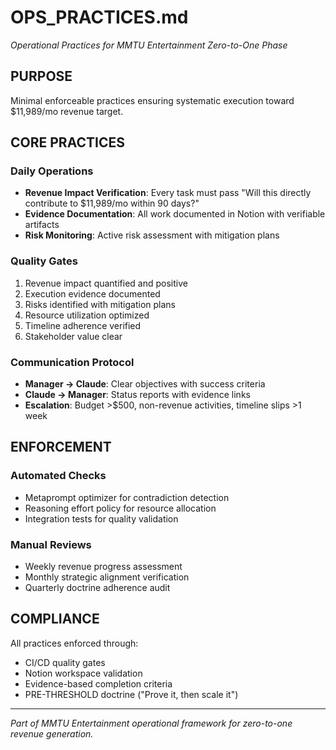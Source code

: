# OPS_PRACTICES.md
*Operational Practices for MMTU Entertainment Zero-to-One Phase*

## PURPOSE
Minimal enforceable practices ensuring systematic execution toward $11,989/mo revenue target.

## CORE PRACTICES

### Daily Operations
- **Revenue Impact Verification**: Every task must pass "Will this directly contribute to $11,989/mo within 90 days?"
- **Evidence Documentation**: All work documented in Notion with verifiable artifacts
- **Risk Monitoring**: Active risk assessment with mitigation plans

### Quality Gates
1. Revenue impact quantified and positive
2. Execution evidence documented
3. Risks identified with mitigation plans
4. Resource utilization optimized
5. Timeline adherence verified
6. Stakeholder value clear

### Communication Protocol
- **Manager → Claude**: Clear objectives with success criteria
- **Claude → Manager**: Status reports with evidence links
- **Escalation**: Budget >$500, non-revenue activities, timeline slips >1 week

## ENFORCEMENT

### Automated Checks
- Metaprompt optimizer for contradiction detection
- Reasoning effort policy for resource allocation
- Integration tests for quality validation

### Manual Reviews
- Weekly revenue progress assessment
- Monthly strategic alignment verification
- Quarterly doctrine adherence audit

## COMPLIANCE
All practices enforced through:
- CI/CD quality gates
- Notion workspace validation
- Evidence-based completion criteria
- PRE-THRESHOLD doctrine ("Prove it, then scale it")

---
*Part of MMTU Entertainment operational framework for zero-to-one revenue generation.*